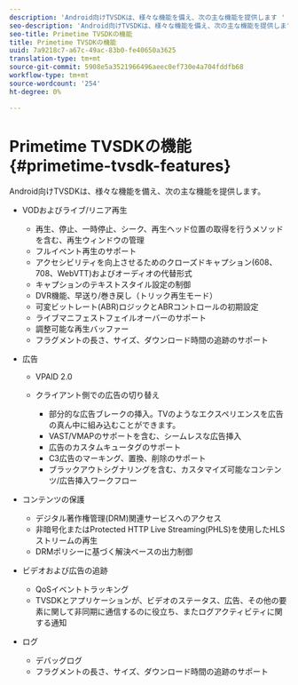 ```yaml
---
description: 'Android向けTVSDKは、様々な機能を備え、次の主な機能を提供します '
seo-description: 'Android向けTVSDKは、様々な機能を備え、次の主な機能を提供します '
seo-title: Primetime TVSDKの機能
title: Primetime TVSDKの機能
uuid: 7a9218c7-a67c-49ac-83b0-fe40650a3625
translation-type: tm+mt
source-git-commit: 5908e5a3521966496aeec0ef730e4a704fddfb68
workflow-type: tm+mt
source-wordcount: '254'
ht-degree: 0%

---
```



# Primetime TVSDKの機能{#primetime-tvsdk-features}

Android向けTVSDKは、様々な機能を備え、次の主な機能を提供します。

* VODおよびライブ/リニア再生

   * 再生、停止、一時停止、シーク、再生ヘッド位置の取得を行うメソッドを含む、再生ウィンドウの管理
   * フルイベント再生のサポート
   * アクセシビリティを向上させるためのクローズドキャプション(608、708、WebVTT)およびオーディオの代替形式
   * キャプションのテキストスタイル設定の制御
   * DVR機能、早送り/巻き戻し（トリック再生モード）
   * 可変ビットレート(ABR)ロジックとABRコントロールの初期設定
   * ライブマニフェストフェイルオーバーのサポート
   * 調整可能な再生バッファー
   * フラグメントの長さ、サイズ、ダウンロード時間の追跡のサポート

* 広告

   * VPAID 2.0
   * クライアント側での広告の切り替え

      * 部分的な広告ブレークの挿入。TVのようなエクスペリエンスを広告の真ん中に組み込むことができます。
      * VAST/VMAPのサポートを含む、シームレスな広告挿入
      * 広告のカスタムキュータグのサポート
      * C3広告のマーキング、置換、削除のサポート
      * ブラックアウトシグナリングを含む、カスタマイズ可能なコンテンツ/広告挿入ワークフロー

* コンテンツの保護

   * デジタル著作権管理(DRM)関連サービスへのアクセス
   * 非暗号化またはProtected HTTP Live Streaming(PHLS)を使用したHLSストリームの再生
   * DRMポリシーに基づく解決ベースの出力制御

* ビデオおよび広告の追跡

   * QoSイベントトラッキング
   * TVSDKとアプリケーションが、ビデオのステータス、広告、その他の要素に関して非同期に通信するのに役立ち、またログアクティビティに関する通知

* ログ

   * デバッグログ
   * フラグメントの長さ、サイズ、ダウンロード時間の追跡のサポート

